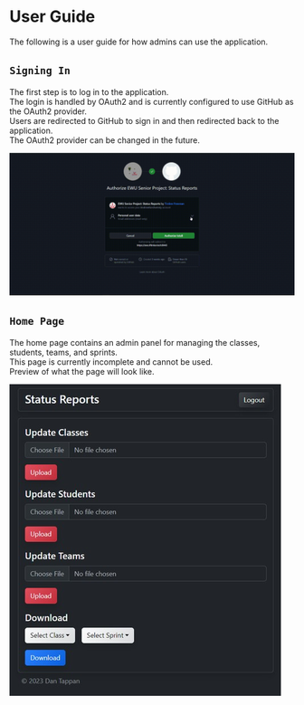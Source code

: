 # User Guide

The following is a user guide for how admins can use the application.

## `Signing In`

The first step is to log in to the application.  
The login is handled by OAuth2 and is currently configured to use GitHub as the OAuth2 provider.  
Users are redirected to GitHub to sign in and then redirected back to the application.  
The OAuth2 provider can be changed in the future.  

![Gif of signing in with GitHub](./assets/sign_in.gif)

## `Home Page`

The home page contains an admin panel for managing the classes, students, teams, and sprints.  
This page is currently incomplete and cannot be used.  
Preview of what the page will look like.

![Picture of the landing page showcasing the admin panel](./assets/admin_panel.jpg)